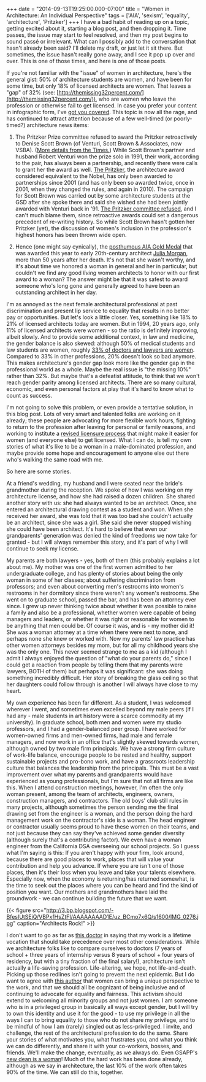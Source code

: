 +++
date = "2014-09-13T19:25:00.000-07:00"
title = "Women in Architecture: An Individual Perspective"
tags = ['AIA', 'sexism', 'equality', 'architecture', 'Pritzker']
+++
I have a bad habit of reading up on a topic, getting excited about it, starting a blog post, and then dropping it.  Time passes, the issue may start to feel resolved, and then my post begins to sound passé or irrelevant.  What can I possibly add to the conversation that hasn't already been said?  I'll delete my draft, or just let it sit there.  But sometimes, the issue hasn't really gone away, and I see it pop up over and over.  This is one of those times, and here is one of those posts.

If you're not familiar with the "issue" of women in architecture, here's the general gist:  50% of architecture students are women, and have been for some time, but only 18% of licensed architects are women.  That leaves a "gap" of 32% (see: [http://themissing32percent.com/](http://themissing32percent.com/)), who are women who leave the profession or otherwise fail to get licensed.  In case you prefer your content in infographic form, I've [got you covered](http://www.archdaily.com/216844/infographic-women-in-architecture/).  This topic is now all the rage, and has continued to attract attention because of a few well-timed (or poorly-timed?) architecture news items: 

1. The Pritzker Prize committee refused to award the Pritzker retroactively to Denise Scott Brown (of Venturi, Scott Brown & Associates, now VSBA).  ([More details from the Times.](http://www.nytimes.com/2013/04/18/arts/design/bid-for-pritzker-prize-to-acknowledge-denise-scott-brown.html))  While Scott Brown's partner and husband Robert Venturi won the prize solo in 1991, their work, according to the pair, has always been a partnership, and recently there were calls to grant her the award as well.  [The Pritzker](http://www.pritzkerprize.com/), the architecture award considered equivalent to the Nobel, has only been awarded to partnerships since 2001 (and has only been so awarded twice, once in 2001, when they changed the rules, and again in 2010).  The campaign for Scott Brown was carried out by some architecture students at the GSD after she spoke there and said she wished she had been jointly awarded with Venturi back in '91.   [The Pritzker committee refused](http://www.archdaily.com/389074/pritzker-rejects-petition-for-denise-scott-brown-s-retroactive-award/), and I can't much blame them, since retroactive awards could set a dangerous precedent of re-writing history.  So while Scott Brown hasn't gotten her Pritzker (yet), the discussion of women's inclusion in the profession's highest honors has been thrown wide open. 

2.  Hence (one might say cynically), the [posthumous AIA Gold Medal](http://www.aia.org/press/AIAB100853) that was awarded this year to early 20th-century architect [Julia Morgan](http://en.wikipedia.org/wiki/Julia_Morgan), more than 50 years after her death.  It's not that she wasn't worthy, and it's about time we honored a woman in general and her in particular, but couldn't we find any good *living* women architects to honor with our first award to a woman?  The answer might be that it was safest to award someone who's long gone and generally agreed to have been an outstanding architect in her day.

I'm as annoyed as the next female architectural professional at past discrimination and present lip service to equality that results in no better pay or opportunities.  But let's look a little closer.  Yes, something like 18% to 21% of licensed architects today are women.  But in 1994, 20 years ago, only 11% of licensed architects were women - so the ratio is definitely improving, albeit slowly.  And to provide some additional context, in law and medicine, the gender balance is also skewed: although 50% of medical students and law students are women, roughly [33% of doctors and lawyers are women](http://online.wsj.com/news/articles/SB10001424127887323717004578159433220839020).  Compared to 33% in other professions, 20% doesn't look so bad anymore.  This makes architecture's gender gap look more like the gender gap in the professional world as a whole.  Maybe the real issue is "the missing 10%" rather than 32%.  But maybe that's a defeatist attitude, to think that we won't reach gender parity among licensed architects.  There are so many cultural, economic, and even personal factors at play that it's hard to know what to count as success.

I'm not going to solve this problem, or even provide a tentative solution, in this blog post.  Lots of very smart and talented folks are working on it already; these people are advocating for more flexible work hours, fighting to return to the profession after leaving for personal or family reasons, and working to institute a [revised licensure process](http://www.ncarb.org/News-and-Events/News/2014/05-BODendorsesLTF.aspx) that might make it easier for women (and everyone else) to get licensed.  What I can do, is tell my own stories of what it's like to be a woman in a male-dominated profession, and maybe provide some hope and encouragement to anyone else out there who's walking the same road with me.

So here are some stories.

At a friend's wedding, my husband and I were seated near the bride's grandmother during the reception.  We spoke of how I was working on my architecture license, and how she had raised a dozen children.  She shared another story with us: she had always wanted to be an architect.  Once, she entered an architectural drawing contest as a student and won.  When she received her award, she was told that it was too bad she couldn't actually be an architect, since she was a girl.  She said she never stopped wishing she could have been architect.  It's hard to believe that even our grandparents' generation was denied the kind of freedoms we now take for granted - but I will always remember this story, and it's part of why I will continue to seek my license.

My parents are both lawyers - yes, both of them (this probably explains a lot about me).  My mother was one of the first women admitted to her undergraduate college, and has plenty of stories about being the only woman in some of her classes; about suffering discrimination from professors; and even about converting men's restrooms into women's restrooms in her dormitory since there weren't any women's restrooms.  She went on to graduate school, passed the bar, and has been an attorney ever since.  I grew up never thinking twice about whether it was possible to raise a family and also be a professional, whether women were capable of being managers and leaders, or whether it was right or reasonable for women to be anything that men could be.  Of course it was, and is - my mother did it!  She was a woman attorney at a time when there were next to none, and perhaps none she knew or worked with.  Now my parents' law practice has other women attorneys besides my mom, but for all my childhood years she was the only one.  This never seemed strange to me as a kid (although I admit I always enjoyed the question of "what do your parents do," since I could get a reaction from people by telling them that my parents were lawyers, BOTH of them) but perhaps it was significant: she was doing something incredibly difficult.  Her story of breaking the glass ceiling so that her daughters could follow through is another I will always have close to my heart.

My own experience has been far different.  As a student, I was welcomed wherever I went, and sometimes even excelled beyond my male peers (if I had any - male students in art history were a scarce commodity at my university).  In graduate school, both men and women were my studio professors, and I had a gender-balanced peer group.  I have worked for women-owned firms and men-owned firms, had male and female managers, and now work in an office that's slightly skewed towards women, although owned by two male firm principals.  We have a strong firm culture of work-life balance, encourage people to be rested and healthy, support sustainable projects and pro-bono work, and have a grassroots leadership culture that balances the leadership from the principals.  This must be a vast improvement over what my parents and grandparents would have experienced as young professionals, but I'm sure that not all firms are like this.  When I attend construction meetings,  however, I'm often the only woman present, among the team of architects, engineers, owners, construction managers, and contractors.  The old boys' club still rules in many projects, although sometimes the person sending me the final drawing set from the engineer is a woman, and the person doing the hard management work on the contractor's side is a woman.  The head engineer or contractor usually seems proud to have these women on their teams, and not just because they can say they've achieved some gender diversity (although surely that's a contributing factor).  We even have a woman engineer from the California DSA overseeing our school projects.  So I guess what I'm saying is this:  If you aren't happy with your firm, look around, because there are good places to work, places that will value your contribution and help you advance.  If where you are isn't one of those places, then it's their loss when you leave and take your talents elsewhere.  Especially now, when the economy is returning/has returned somewhat, is the time to seek out the places where you can be heard and find the kind of position you want.  Our mothers and grandmothers have laid the groundwork - we can continue building the future that we want.

{{< figure src="http://3.bp.blogspot.com/-BfesIUtSEiQ/VBPxfHsZtFI/AAAAAAAAD1E/uz_BCmo7x6Q/s1600/IMG_0276.jpg" caption="Architects Rock!" >}}

I don't want to go as far as [this doctor](http://www.nytimes.com/2011/06/12/opinion/12sibert.html) in saying that my work is a lifetime vocation that should take precedence over most other considerations.  While we architecture folks like to compare ourselves to doctors (7 years of school + three years of internship versus 8 years of school + four years of residency, but with a tiny fraction of the final salary!), architecture isn't actually a life-saving profession.  Life-altering, we hope, not life-and-death.  Picking up those redlines isn't going to prevent the next epidemic.  But I do want to agree with [this author](http://artsblog.dallasnews.com/2014/08/why-are-there-not-enough-women-architects.html/) that women can bring a unique perspective to the work, and that we should all be cognizant of being inclusive and of continuing to advocate for equality and fairness.  This activism should extend to welcoming all minority groups and not just women.  I am someone who is in a privileged group in basically all ways except gender, but I will try to own this identity and use it for the good - to use my privilege in all the ways I can to bring equality to those who do not share my privilege, and to be mindful of how I am (rarely) singled out as less-privileged.  I invite, and challenge, the rest of the architectural profession to do the same.  Share your stories of what motivates you, what frustrates you, and what you think we can do differently, and share it with your co-workers, bosses, and friends.  We'll make the change, eventually, as we always do.  Even GSAPP's [new dean is a woman](http://columbiaspectator.com/news/2014/08/12/amale-andraos-named-graduate-school-architecture-planning-and-preservation-dean)!  Much of the hard work has been done already, although as we say in architecture, the last 10% of the work often takes 90% of the time.  We can still do this, together.
